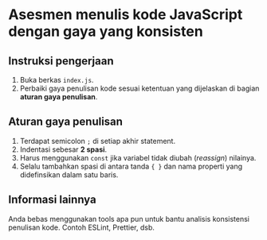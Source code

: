 # Asesmen menulis kode JavaScript dengan gaya yang konsisten

## Instruksi pengerjaan

1. Buka berkas `index.js`.
2. Perbaiki gaya penulisan kode sesuai ketentuan yang dijelaskan di bagian
   **aturan gaya penulisan**.

## Aturan gaya penulisan

1. Terdapat semicolon `;` di setiap akhir statement.
2. Indentasi sebesar **2 spasi**.
3. Harus menggunakan `const` jika variabel tidak diubah (_reassign_) nilainya.
4. Selalu tambahkan spasi di antara tanda `{ }` dan nama properti yang
   didefinsikan dalam satu baris.

## Informasi lainnya

Anda bebas menggunakan tools apa pun untuk bantu analisis konsistensi penulisan
kode. Contoh ESLint, Prettier, dsb.
